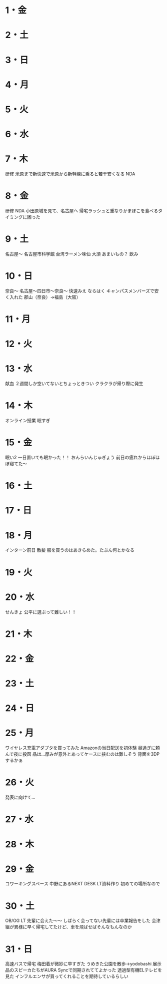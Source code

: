 # 1・金

# 2・土
# 3・日
# 4・月



# 5・火

# 6・水

# 7・木
研修
	米原まで新快速で米原から新幹線に乗ると若干安くなる
	NDA
	

# 8・金

研修
	NDA
	小田原城を見て、名古屋へ
	帰宅ラッシュと重なりかまぼこを食べるタイミングに困った
	
	

# 9・土
名古屋～
	名古屋市科学館
	台湾ラーメン味仙
	大須
	あまいもの？
	飲み

# 10・日
奈良～
	名古屋～四日市～奈良～
	快速みえ
	ならはく
		キャンパスメンバーズで安く入れた
	郡山（奈良）→福島（大阪）

# 11・月

# 12・火

# 13・水
献血
	２週間しか空いてないとちょっときつい
	クラクラが帰り際に発生
# 14・木
オンライン授業
	眠すぎ
# 15・金
眠い2
	一日置いても眠かった！！
おんらいんじゅぎょう
	前日の疲れからほぼほぼ寝てた～


# 16・土



# 17・日




# 18・月
インターン前日
	散髪
	服を買うのはあきらめた。たぶん何とかなる



# 19・火



# 20・水
せんきょ
	公平に選ぶって難しい！！

# 21・木



# 22・金


# 23・土


# 24・日


# 25・月
ワイヤレス充電アダプタを買ってみた
	Amazonの当日配送を初体験
	昼過ぎに頼んで夜に投函
	品は...厚みが意外とあってケースに挟むのは難しそう
		背面を3DPするかぁ

# 26・火
発表に向けて...
	
	
# 27・水


# 28・木

# 29・金
コワーキングスペース
	中野にあるNEXT DESK
	LT資料作り
	初めての場所なので


# 30・土
OB/OG LT
	先輩に会えた～～
	しばらく会ってない先輩には卒業報告をした
	会津組が異様に早く帰宅してたけど、車を飛ばせばそんなもんなのか
# 31・日
高速バスで帰宅
	梅田着が微妙に早すぎた
	うめきた公園を散歩→yodobashi
		展示品のスピーカたちがAURA Syncで同期されててよかった
		透過型有機ELテレビを見た
			インフルエンサが買ってくれることを期待しているらしい